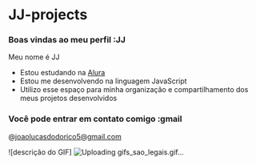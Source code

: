 # JJ-projects
### Boas vindas ao meu perfil :JJ

Meu nome é JJ

- Estou estudando na [Alura](https://www.alura.com.br)
- Estou me desenvolvendo na linguagem JavaScript
- Utilizo esse espaço para minha organização e compartilhamento dos meus projetos desenvolvidos

### Você pode entrar em contato comigo :gmail

@joaolucasdodorico5@gmail.com

![descrição do GIF]
![Uploading gifs_sao_legais.gif…]()
